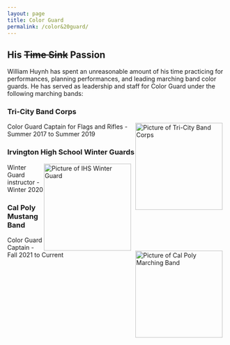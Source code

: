 ```yaml
---
layout: page
title: Color Guard
permalink: /color&20guard/
---
```

## His ~~Time Sink~~ Passion
William Huynh has spent an unreasonable amount of his time practicing for performances, planning performances, and leading marching band color guards. He has served as leadership and staff for Color Guard under the following marching bands:

### Tri-City Band Corps
<img src="{{ site.baseurl}}/images/TBCBandGuard.jpg" alt="Picture of Tri-City Band Corps" width="200" style="float: right; margin-top: 0px; margin-right: 10px" />

Color Guard Captain for Flags and Rifles - Summer 2017 to Summer 2019




### Irvington High School Winter Guards
<img src="{{ site.baseurl}}/images/IHSWinterGuard.jpg" alt="Picture of IHS Winter Guard" width="200" style="float: right; margin-top: 0px; margin-right: 10px" />

Winter Guard instructor - Winter 2020






### Cal Poly Mustang Band 
<img src="{{ site.baseurl}}/images/MustangBand.jpeg" alt="Picture of Cal Poly Marching Band" width="200" style="float: Right; margin-top: 0px; margin-right: 10px" />

Color Guard Captain - Fall 2021 to Current

